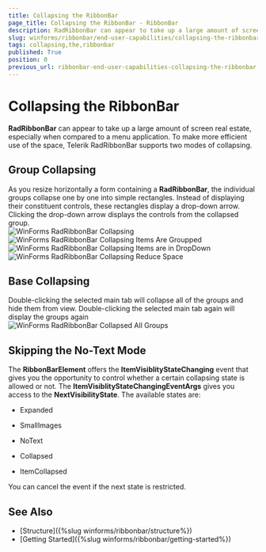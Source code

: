 ```yaml
---
title: Collapsing the RibbonBar
page_title: Collapsing the RibbonBar - RibbonBar
description: RadRibbonBar can appear to take up a large amount of screen real estate, especially when compared to a menu application.
slug: winforms/ribbonbar/end-user-capabilities/collapsing-the-ribbonbar
tags: collapsing,the,ribbonbar
published: True
position: 0
previous_url: ribbonbar-end-user-capabilities-collapsing-the-ribbonbar
---
```


# Collapsing the RibbonBar

__RadRibbonBar__ can appear to take up a large amount of screen real estate, especially when compared to a menu application. To make more efficient use of the space, Telerik RadRibbonBar supports two modes of collapsing.

## Group Collapsing

As you resize horizontally a form containing a __RadRibbonBar__, the individual groups collapse one by one into simple rectangles. Instead of displaying their constituent controls, these rectangles display a drop-down arrow. Clicking the drop-down arrow displays the controls from the collapsed group.<br>![WinForms RadRibbonBar Collapsing](images/ribbonbar-end-user-capabilities-collapsing-the-ribbonbar001.png)<br>![WinForms RadRibbonBar Collapsing Items Are Groupped](images/ribbonbar-end-user-capabilities-collapsing-the-ribbonbar002.png)<br>![WinForms RadRibbonBar Collapsing Items are in DropDown](images/ribbonbar-end-user-capabilities-collapsing-the-ribbonbar003.png)<br>![WinForms RadRibbonBar Collapsing Reduce Space](images/ribbonbar-end-user-capabilities-collapsing-the-ribbonbar004.png)

## Base Collapsing

Double-clicking the selected main tab will collapse all of the groups and hide them from view. Double-clicking the selected main tab again will display the groups again<br>![WinForms RadRibbonBar Collapsed All Groups](images/ribbonbar-end-user-capabilities-collapsing-the-ribbonbar005.png)

## Skipping the No-Text Mode

The **RibbonBarElement** offers the **ItemVisiblityStateChanging** event that gives you the opportunity to control whether a certain collapsing state is allowed or not. The **ItemVisiblityStateChangingEventArgs** gives you access to the **NextVisibilityState**. The available states are:
 * Expanded  
 
 * SmallImages 

 * NoText 
 
 * Collapsed 
 
 * ItemCollapsed 

You can cancel the event if the next state is restricted. 
 

## See Also

* [Structure]({%slug winforms/ribbonbar/structure%})
* [Getting Started]({%slug winforms/ribbonbar/getting-started%})
